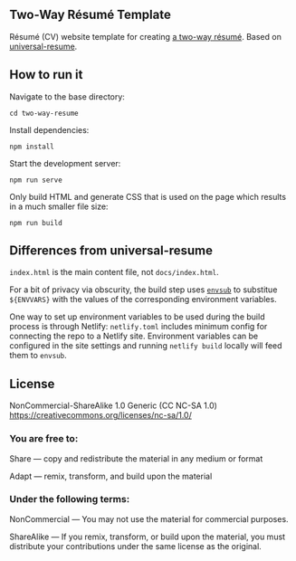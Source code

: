 Two-Way Résumé Template
---------

Résumé (CV) website template for creating [a two-way résumé](https://observablehq.com/ento/the-two-way-resume). Based on [universal-resume](https://github.com/WebPraktikos/universal-resume).


How to run it
---------

Navigate to the base directory:

```
cd two-way-resume
```

Install dependencies:

```
npm install
```

Start the development server:

```
npm run serve
```

Only build HTML and generate CSS that is used on the page which results in a much smaller file size:

```
npm run build
```

Differences from universal-resume
---------

`index.html` is the main content file, not `docs/index.html`.

For a bit of privacy via obscurity, the build step uses [`envsub`](https://www.npmjs.com/package/envsub) to substitue `${ENVVARS}` with the values of the corresponding environment variables.

One way to set up environment variables to be used during the build process is through Netlify: `netlify.toml` includes minimum config for connecting the repo to a Netlify site. Environment variables can be configured in the site settings and running `netlify build` locally will feed them to `envsub`.


License
---------

NonCommercial-ShareAlike 1.0 Generic (CC NC-SA 1.0)
https://creativecommons.org/licenses/nc-sa/1.0/

### You are free to:

Share — copy and redistribute the material in any medium or format

Adapt — remix, transform, and build upon the material

### Under the following terms:

NonCommercial — You may not use the material for commercial purposes.

ShareAlike — If you remix, transform, or build upon the material, you must distribute your contributions under the same license as the original.
